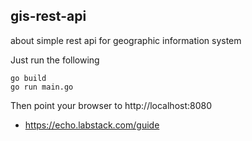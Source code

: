 ## gis-rest-api
about simple rest api for geographic information system

Just run the following

```
go build
go run main.go

```

Then point your browser to http://localhost:8080

  - https://echo.labstack.com/guide
  
